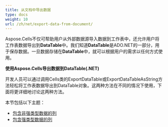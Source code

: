 ```yaml
---
title: 从文档中导出数据
type: docs
weight: 10
url: /zh/net/export-data-from-document/
---
```


Aspose.Cells不仅可帮助用户从外部数据源导入数据到工作表中，还允许用户将工作表数据导出到**DataTable**中。我们知道**DataTable**是ADO.NET的一部分，用于保存数据。一旦数据存储在**DataTable**中，就可以根据用户的需求以任何方式使用。

**使用Aspose.Cells导出数据到DataTable(.NET)**

开发人员可以通过调用Cells类的ExportDataTable或ExportDataTableAsString方法轻松将工作表数据导出到DataTable对象。这两种方法在不同的情况下使用，下面将更详细地讨论这两种方法。

本节包括以下主题：

- [包含非强类型数据的列](/cells/zh/net/columns-containing-non-strongly-typed-data/)
- [包含强类型数据的列](/cells/zh/net/columns-containing-strongly-typed-data/)
